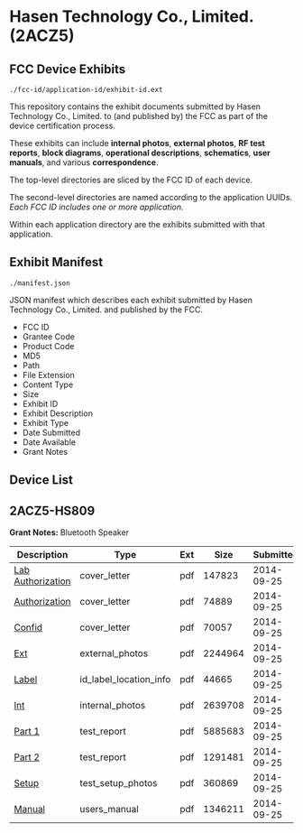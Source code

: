 # Hasen Technology Co., Limited. (2ACZ5)
## FCC Device Exhibits

```
./fcc-id/application-id/exhibit-id.ext
```

This repository contains the exhibit documents submitted by Hasen Technology Co., Limited. to (and published by) the FCC as part of the device certification process.

These exhibits can include **internal photos**, **external photos**, **RF test reports**, **block diagrams**, **operational descriptions**, **schematics**, **user manuals**, and various **correspondence**.

The top-level directories are sliced by the FCC ID of each device.

The second-level directories are named according to the application UUIDs. *Each FCC ID includes one or more application.*

Within each application directory are the exhibits submitted with that application. 

## Exhibit Manifest

```
./manifest.json
```

JSON manifest which describes each exhibit submitted by Hasen Technology Co., Limited. and published by the FCC.

- FCC ID
- Grantee Code
- Product Code
- MD5
- Path
- File Extension
- Content Type
- Size
- Exhibit ID
- Exhibit Description
- Exhibit Type
- Date Submitted
- Date Available
- Grant Notes

## Device List
## 2ACZ5-HS809
**Grant Notes:** Bluetooth Speaker

| Description | Type | Ext | Size | Submitted | Available |
| ----------- | ---- | --- | ---- | --------- | --------- |
| [Lab Authorization](2ACZ5-HS809/ff9628dfbe6078d6c650445603270823/2401282.pdf) | cover_letter | pdf | 147823 | 2014-09-25 | 2014-09-25 |
| [Authorization](2ACZ5-HS809/ff9628dfbe6078d6c650445603270823/2401287.pdf) | cover_letter | pdf | 74889 | 2014-09-25 | 2014-09-25 |
| [Confid](2ACZ5-HS809/ff9628dfbe6078d6c650445603270823/2401288.pdf) | cover_letter | pdf | 70057 | 2014-09-25 | 2014-09-25 |
| [Ext](2ACZ5-HS809/ff9628dfbe6078d6c650445603270823/2401285.pdf) | external_photos | pdf | 2244964 | 2014-09-25 | 2014-09-25 |
| [Label](2ACZ5-HS809/ff9628dfbe6078d6c650445603270823/2401289.pdf) | id_label_location_info | pdf | 44665 | 2014-09-25 | 2014-09-25 |
| [Int](2ACZ5-HS809/ff9628dfbe6078d6c650445603270823/2401283.pdf) | internal_photos | pdf | 2639708 | 2014-09-25 | 2014-09-25 |
| [Part 1](2ACZ5-HS809/ff9628dfbe6078d6c650445603270823/2401306.pdf) | test_report | pdf | 5885683 | 2014-09-25 | 2014-09-25 |
| [Part 2](2ACZ5-HS809/ff9628dfbe6078d6c650445603270823/2401307.pdf) | test_report | pdf | 1291481 | 2014-09-25 | 2014-09-25 |
| [Setup](2ACZ5-HS809/ff9628dfbe6078d6c650445603270823/2401286.pdf) | test_setup_photos | pdf | 360869 | 2014-09-25 | 2014-09-25 |
| [Manual](2ACZ5-HS809/ff9628dfbe6078d6c650445603270823/2401284.pdf) | users_manual | pdf | 1346211 | 2014-09-25 | 2014-09-25 |
